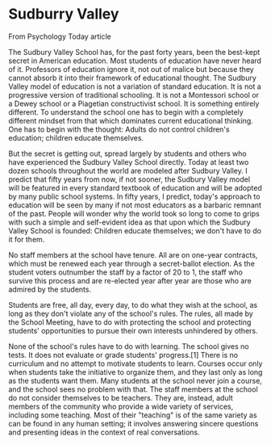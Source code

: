 # Sudburry Valley

From Psychology Today article

The Sudbury Valley School has, for the past forty years, been the best-kept secret in American education. Most students of education have never heard of it. Professors of education ignore it, not out of malice but because they cannot absorb it into their framework of educational thought. The Sudbury Valley model of education is not a variation of standard education. It is not a progressive version of traditional schooling. It is not a Montessori school or a Dewey school or a Piagetian constructivist school. It is something entirely different. To understand the school one has to begin with a completely different mindset from that which dominates current educational thinking. One has to begin with the thought: Adults do not control children's education; children educate themselves.

But the secret is getting out, spread largely by students and others who have experienced the Sudbury Valley School directly. Today at least two dozen schools throughout the world are modeled after Sudbury Valley. I predict that fifty years from now, if not sooner, the Sudbury Valley model will be featured in every standard textbook of education and will be adopted by many public school systems. In fifty years, I predict, today's approach to education will be seen by many if not most educators as a barbaric remnant of the past. People will wonder why the world took so long to come to grips with such a simple and self-evident idea as that upon which the Sudbury Valley School is founded: Children educate themselves; we don't have to do it for them.

No staff members at the school have tenure. All are on one-year contracts, which must be renewed each year through a secret-ballot election. As the student voters outnumber the staff by a factor of 20 to 1, the staff who survive this process and are re-elected year after year are those who are admired by the students.

Students are free, all day, every day, to do what they wish at the school, as long as they don't violate any of the school's rules. The rules, all made by the School Meeting, have to do with protecting the school and protecting students' opportunities to pursue their own interests unhindered by others.

None of the school's rules have to do with learning. The school gives no tests. It does not evaluate or grade students' progress.[1] There is no curriculum and no attempt to motivate students to learn. Courses occur only when students take the initiative to organize them, and they last only as long as the students want them. Many students at the school never join a course, and the school sees no problem with that. The staff members at the school do not consider themselves to be teachers. They are, instead, adult members of the community who provide a wide variety of services, including some teaching. Most of their "teaching" is of the same variety as can be found in any human setting; it involves answering sincere questions and presenting ideas in the context of real conversations.
